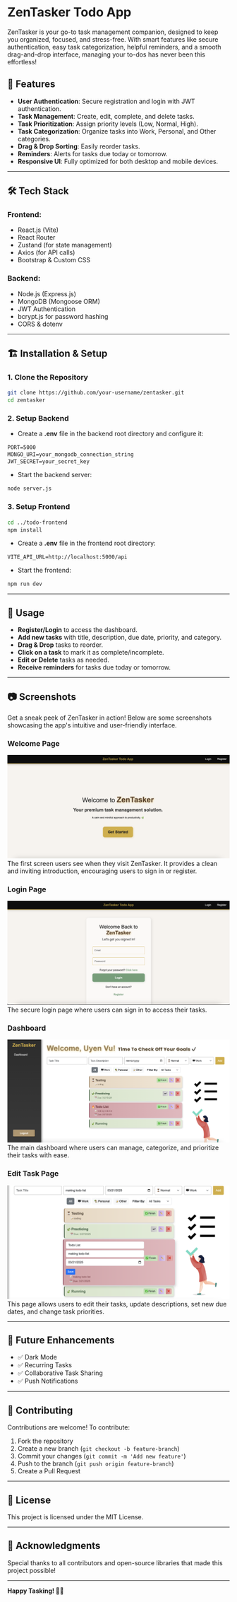 # ZenTasker Todo App

ZenTasker is your go-to task management companion, designed to keep you organized, focused, and stress-free. With smart features like secure authentication, easy task categorization, helpful reminders, and a smooth drag-and-drop interface, managing your to-dos has never been this effortless!

## 🚀 Features
- **User Authentication**: Secure registration and login with JWT authentication.
- **Task Management**: Create, edit, complete, and delete tasks.
- **Task Prioritization**: Assign priority levels (Low, Normal, High).
- **Task Categorization**: Organize tasks into Work, Personal, and Other categories.
- **Drag & Drop Sorting**: Easily reorder tasks.
- **Reminders**: Alerts for tasks due today or tomorrow.
- **Responsive UI**: Fully optimized for both desktop and mobile devices.

---

## 🛠️ Tech Stack
### **Frontend:**
- React.js (Vite)
- React Router
- Zustand (for state management)
- Axios (for API calls)
- Bootstrap & Custom CSS

### **Backend:**
- Node.js (Express.js)
- MongoDB (Mongoose ORM)
- JWT Authentication
- bcrypt.js for password hashing
- CORS & dotenv

---

## 🏗️ Installation & Setup
### **1. Clone the Repository**
```sh
git clone https://github.com/your-username/zentasker.git
cd zentasker
```

### **2. Setup Backend**

- Create a **.env** file in the backend root directory and configure it:
```env
PORT=5000
MONGO_URI=your_mongodb_connection_string
JWT_SECRET=your_secret_key
```

- Start the backend server:
```sh
node server.js
```

### **3. Setup Frontend**
```sh
cd ../todo-frontend
npm install
```

- Create a **.env** file in the frontend root directory:
```env
VITE_API_URL=http://localhost:5000/api
```

- Start the frontend:
```sh
npm run dev
```

---

## 📌 Usage
- **Register/Login** to access the dashboard.
- **Add new tasks** with title, description, due date, priority, and category.
- **Drag & Drop** tasks to reorder.
- **Click on a task** to mark it as complete/incomplete.
- **Edit or Delete** tasks as needed.
- **Receive reminders** for tasks due today or tomorrow.

---

## 📷 Screenshots

Get a sneak peek of ZenTasker in action! Below are some screenshots showcasing the app's intuitive and user-friendly interface.

### Welcome Page
![Welcome Page](https://github.com/uynvu078/ZenTasker-Todo/blob/main/screenshots/welcome.png)  
The first screen users see when they visit ZenTasker. It provides a clean and inviting introduction, encouraging users to sign in or register.

### Login Page
![Login Page](https://github.com/uynvu078/ZenTasker-Todo/blob/main/screenshots/login.png)  
The secure login page where users can sign in to access their tasks.

### Dashboard
![Dashboard](https://github.com/uynvu078/ZenTasker-Todo/blob/main/screenshots/dashboard.png)  
The main dashboard where users can manage, categorize, and prioritize their tasks with ease.

### Edit Task Page
![Edit Task Page](https://github.com/uynvu078/ZenTasker-Todo/blob/main/screenshots/tasks.png)  
This page allows users to edit their tasks, update descriptions, set new due dates, and change task priorities.


---

## 🚧 Future Enhancements
- ✅ Dark Mode
- ✅ Recurring Tasks
- ✅ Collaborative Task Sharing
- ✅ Push Notifications

---

## 🤝 Contributing
Contributions are welcome! To contribute:
1. Fork the repository
2. Create a new branch (`git checkout -b feature-branch`)
3. Commit your changes (`git commit -m 'Add new feature'`)
4. Push to the branch (`git push origin feature-branch`)
5. Create a Pull Request

---

## 📝 License
This project is licensed under the MIT License.

---

## 🙌 Acknowledgments
Special thanks to all contributors and open-source libraries that made this project possible!

---

**Happy Tasking! 📝✅**

